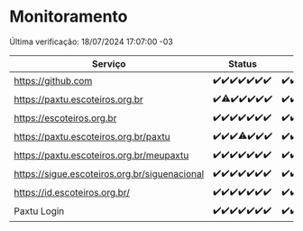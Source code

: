 # Monitoramento

Última verificação: 18/07/2024 17:07:00 -03

|Serviço|Status|Últimas 24h|
|---|---|---|
|https://github.com|<span title="2024-07-11: OK=24">✔️</span><span title="2024-07-12: OK=24">✔️</span><span title="2024-07-13: OK=24">✔️</span><span title="2024-07-14: OK=23">✔️</span><span title="2024-07-15: OK=23">✔️</span><span title="2024-07-16: OK=24">✔️</span><span title="2024-07-17: OK=20">✔️</span>|<span title="17/07/2024 17:07:00 -03 : 200">✔️</span><span title="17/07/2024 18:06:00 -03 : 200">✔️</span><span title="17/07/2024 19:07:00 -03 : 200">✔️</span><span title="17/07/2024 20:08:00 -03 : 200">✔️</span><span title="17/07/2024 21:34:00 -03 : 200">✔️</span><span title="17/07/2024 22:56:00 -03 : 200">✔️</span><span title="17/07/2024 23:28:00 -03 : 200">✔️</span><span title="18/07/2024 00:09:00 -03 : 200">✔️</span><span title="18/07/2024 01:08:00 -03 : 200">✔️</span><span title="18/07/2024 02:08:00 -03 : 200">✔️</span><span title="18/07/2024 03:10:00 -03 : 200">✔️</span><span title="18/07/2024 04:07:00 -03 : 200">✔️</span><span title="18/07/2024 05:09:00 -03 : 200">✔️</span><span title="18/07/2024 06:07:00 -03 : 200">✔️</span><span title="18/07/2024 07:07:00 -03 : 200">✔️</span><span title="18/07/2024 08:06:00 -03 : 200">✔️</span><span title="18/07/2024 09:13:00 -03 : 200">✔️</span><span title="18/07/2024 10:11:00 -03 : 200">✔️</span><span title="18/07/2024 11:07:00 -03 : 200">✔️</span><span title="18/07/2024 12:08:00 -03 : 200">✔️</span><span title="18/07/2024 13:08:00 -03 : 200">✔️</span><span title="18/07/2024 14:06:00 -03 : 200">✔️</span><span title="18/07/2024 15:09:00 -03 : 200">✔️</span><span title="18/07/2024 16:06:00 -03 : 200">✔️</span><span title="18/07/2024 17:07:00 -03 : 200">✔️</span>|
|https://paxtu.escoteiros.org.br|<span title="2024-07-11: OK=24">✔️</span><span title="2024-07-12: OK=23, Falhas=1">⚠️</span><span title="2024-07-13: OK=24">✔️</span><span title="2024-07-14: OK=23">✔️</span><span title="2024-07-15: OK=23">✔️</span><span title="2024-07-16: OK=24">✔️</span><span title="2024-07-17: OK=20">✔️</span>|<span title="17/07/2024 17:07:00 -03 : 200">✔️</span><span title="17/07/2024 18:06:00 -03 : 200">✔️</span><span title="17/07/2024 19:07:00 -03 : 200">✔️</span><span title="17/07/2024 20:08:00 -03 : 200">✔️</span><span title="17/07/2024 21:34:00 -03 : 200">✔️</span><span title="17/07/2024 22:56:00 -03 : 200">✔️</span><span title="17/07/2024 23:28:00 -03 : 200">✔️</span><span title="18/07/2024 00:09:00 -03 : 200">✔️</span><span title="18/07/2024 01:08:00 -03 : 200">✔️</span><span title="18/07/2024 02:08:00 -03 : 200">✔️</span><span title="18/07/2024 03:10:00 -03 : 200">✔️</span><span title="18/07/2024 04:07:00 -03 : 200">✔️</span><span title="18/07/2024 05:09:00 -03 : 200">✔️</span><span title="18/07/2024 06:07:00 -03 : 200">✔️</span><span title="18/07/2024 07:07:00 -03 : 200">✔️</span><span title="18/07/2024 08:06:00 -03 : 200">✔️</span><span title="18/07/2024 09:13:00 -03 : 200">✔️</span><span title="18/07/2024 10:11:00 -03 : 200">✔️</span><span title="18/07/2024 11:07:00 -03 : 200">✔️</span><span title="18/07/2024 12:08:00 -03 : 200">✔️</span><span title="18/07/2024 13:08:00 -03 : 200">✔️</span><span title="18/07/2024 14:06:00 -03 : 200">✔️</span><span title="18/07/2024 15:09:00 -03 : 200">✔️</span><span title="18/07/2024 16:06:00 -03 : 200">✔️</span><span title="18/07/2024 17:07:00 -03 : 200">✔️</span>|
|https://escoteiros.org.br|<span title="2024-07-11: OK=24">✔️</span><span title="2024-07-12: OK=24">✔️</span><span title="2024-07-13: OK=24">✔️</span><span title="2024-07-14: OK=23">✔️</span><span title="2024-07-15: OK=23">✔️</span><span title="2024-07-16: OK=24">✔️</span><span title="2024-07-17: OK=20">✔️</span>|<span title="17/07/2024 17:07:00 -03 : 200">✔️</span><span title="17/07/2024 18:06:00 -03 : 200">✔️</span><span title="17/07/2024 19:07:00 -03 : 200">✔️</span><span title="17/07/2024 20:08:00 -03 : 200">✔️</span><span title="17/07/2024 21:34:00 -03 : 200">✔️</span><span title="17/07/2024 22:56:00 -03 : 200">✔️</span><span title="17/07/2024 23:28:00 -03 : 200">✔️</span><span title="18/07/2024 00:09:00 -03 : 200">✔️</span><span title="18/07/2024 01:08:00 -03 : 200">✔️</span><span title="18/07/2024 02:08:00 -03 : 200">✔️</span><span title="18/07/2024 03:10:00 -03 : 200">✔️</span><span title="18/07/2024 04:07:00 -03 : 200">✔️</span><span title="18/07/2024 05:09:00 -03 : 200">✔️</span><span title="18/07/2024 06:07:00 -03 : 200">✔️</span><span title="18/07/2024 07:07:00 -03 : 200">✔️</span><span title="18/07/2024 08:06:00 -03 : 200">✔️</span><span title="18/07/2024 09:13:00 -03 : 200">✔️</span><span title="18/07/2024 10:11:00 -03 : 200">✔️</span><span title="18/07/2024 11:07:00 -03 : 200">✔️</span><span title="18/07/2024 12:08:00 -03 : 200">✔️</span><span title="18/07/2024 13:08:00 -03 : 200">✔️</span><span title="18/07/2024 14:06:00 -03 : 200">✔️</span><span title="18/07/2024 15:09:00 -03 : 200">✔️</span><span title="18/07/2024 16:06:00 -03 : 200">✔️</span><span title="18/07/2024 17:07:00 -03 : 200">✔️</span>|
|https://paxtu.escoteiros.org.br/paxtu|<span title="2024-07-11: OK=24">✔️</span><span title="2024-07-12: OK=24">✔️</span><span title="2024-07-13: OK=24">✔️</span><span title="2024-07-14: OK=22, Falhas=1">⚠️</span><span title="2024-07-15: OK=23">✔️</span><span title="2024-07-16: OK=24">✔️</span><span title="2024-07-17: OK=20">✔️</span>|<span title="17/07/2024 17:07:00 -03 : 200">✔️</span><span title="17/07/2024 18:06:00 -03 : 200">✔️</span><span title="17/07/2024 19:07:00 -03 : 200">✔️</span><span title="17/07/2024 20:08:00 -03 : 200">✔️</span><span title="17/07/2024 21:34:00 -03 : 200">✔️</span><span title="17/07/2024 22:56:00 -03 : 200">✔️</span><span title="17/07/2024 23:28:00 -03 : 200">✔️</span><span title="18/07/2024 00:09:00 -03 : 200">✔️</span><span title="18/07/2024 01:08:00 -03 : 200">✔️</span><span title="18/07/2024 02:08:00 -03 : 200">✔️</span><span title="18/07/2024 03:10:00 -03 : 200">✔️</span><span title="18/07/2024 04:07:00 -03 : 200">✔️</span><span title="18/07/2024 05:09:00 -03 : 200">✔️</span><span title="18/07/2024 06:07:00 -03 : 200">✔️</span><span title="18/07/2024 07:07:00 -03 : 200">✔️</span><span title="18/07/2024 08:06:00 -03 : 200">✔️</span><span title="18/07/2024 09:13:00 -03 : 200">✔️</span><span title="18/07/2024 10:11:00 -03 : 200">✔️</span><span title="18/07/2024 11:07:00 -03 : 200">✔️</span><span title="18/07/2024 12:08:00 -03 : 200">✔️</span><span title="18/07/2024 13:08:00 -03 : 200">✔️</span><span title="18/07/2024 14:06:00 -03 : 200">✔️</span><span title="18/07/2024 15:09:00 -03 : 200">✔️</span><span title="18/07/2024 16:06:00 -03 : 200">✔️</span><span title="18/07/2024 17:07:00 -03 : 200">✔️</span>|
|https://paxtu.escoteiros.org.br/meupaxtu|<span title="2024-07-11: OK=24">✔️</span><span title="2024-07-12: OK=24">✔️</span><span title="2024-07-13: OK=24">✔️</span><span title="2024-07-14: OK=23">✔️</span><span title="2024-07-15: OK=23">✔️</span><span title="2024-07-16: OK=24">✔️</span><span title="2024-07-17: OK=20">✔️</span>|<span title="17/07/2024 17:07:00 -03 : 200">✔️</span><span title="17/07/2024 18:06:00 -03 : 200">✔️</span><span title="17/07/2024 19:07:00 -03 : 200">✔️</span><span title="17/07/2024 20:08:00 -03 : 200">✔️</span><span title="17/07/2024 21:34:00 -03 : 200">✔️</span><span title="17/07/2024 22:56:00 -03 : 200">✔️</span><span title="17/07/2024 23:28:00 -03 : 200">✔️</span><span title="18/07/2024 00:09:00 -03 : 200">✔️</span><span title="18/07/2024 01:08:00 -03 : 200">✔️</span><span title="18/07/2024 02:08:00 -03 : 200">✔️</span><span title="18/07/2024 03:10:00 -03 : 200">✔️</span><span title="18/07/2024 04:07:00 -03 : 200">✔️</span><span title="18/07/2024 05:09:00 -03 : 200">✔️</span><span title="18/07/2024 06:07:00 -03 : 200">✔️</span><span title="18/07/2024 07:07:00 -03 : 200">✔️</span><span title="18/07/2024 08:06:00 -03 : 200">✔️</span><span title="18/07/2024 09:13:00 -03 : 200">✔️</span><span title="18/07/2024 10:11:00 -03 : 200">✔️</span><span title="18/07/2024 11:07:00 -03 : 200">✔️</span><span title="18/07/2024 12:08:00 -03 : 200">✔️</span><span title="18/07/2024 13:08:00 -03 : 200">✔️</span><span title="18/07/2024 14:06:00 -03 : 200">✔️</span><span title="18/07/2024 15:09:00 -03 : 200">✔️</span><span title="18/07/2024 16:06:00 -03 : 200">✔️</span><span title="18/07/2024 17:07:00 -03 : 200">✔️</span>|
|https://sigue.escoteiros.org.br/siguenacional|<span title="2024-07-11: OK=24">✔️</span><span title="2024-07-12: OK=24">✔️</span><span title="2024-07-13: OK=24">✔️</span><span title="2024-07-14: OK=23">✔️</span><span title="2024-07-15: OK=23">✔️</span><span title="2024-07-16: OK=24">✔️</span><span title="2024-07-17: OK=20">✔️</span>|<span title="17/07/2024 17:07:00 -03 : 200">✔️</span><span title="17/07/2024 18:06:00 -03 : 200">✔️</span><span title="17/07/2024 19:07:00 -03 : 200">✔️</span><span title="17/07/2024 20:08:00 -03 : 200">✔️</span><span title="17/07/2024 21:34:00 -03 : 200">✔️</span><span title="17/07/2024 22:56:00 -03 : 200">✔️</span><span title="17/07/2024 23:28:00 -03 : 200">✔️</span><span title="18/07/2024 00:09:00 -03 : 200">✔️</span><span title="18/07/2024 01:08:00 -03 : 200">✔️</span><span title="18/07/2024 02:08:00 -03 : 200">✔️</span><span title="18/07/2024 03:10:00 -03 : 200">✔️</span><span title="18/07/2024 04:07:00 -03 : 200">✔️</span><span title="18/07/2024 05:09:00 -03 : 200">✔️</span><span title="18/07/2024 06:07:00 -03 : 200">✔️</span><span title="18/07/2024 07:07:00 -03 : 200">✔️</span><span title="18/07/2024 08:06:00 -03 : 200">✔️</span><span title="18/07/2024 09:13:00 -03 : 200">✔️</span><span title="18/07/2024 10:11:00 -03 : 200">✔️</span><span title="18/07/2024 11:07:00 -03 : 200">✔️</span><span title="18/07/2024 12:08:00 -03 : 200">✔️</span><span title="18/07/2024 13:08:00 -03 : 200">✔️</span><span title="18/07/2024 14:06:00 -03 : 200">✔️</span><span title="18/07/2024 15:09:00 -03 : 200">✔️</span><span title="18/07/2024 16:06:00 -03 : 200">✔️</span><span title="18/07/2024 17:07:00 -03 : 200">✔️</span>|
|https://id.escoteiros.org.br/|<span title="2024-07-11: OK=24">✔️</span><span title="2024-07-12: OK=24">✔️</span><span title="2024-07-13: OK=24">✔️</span><span title="2024-07-14: OK=23">✔️</span><span title="2024-07-15: OK=23">✔️</span><span title="2024-07-16: OK=24">✔️</span><span title="2024-07-17: OK=20">✔️</span>|<span title="17/07/2024 17:07:00 -03 : 200">✔️</span><span title="17/07/2024 18:06:00 -03 : 200">✔️</span><span title="17/07/2024 19:07:00 -03 : 200">✔️</span><span title="17/07/2024 20:08:00 -03 : 200">✔️</span><span title="17/07/2024 21:34:00 -03 : 200">✔️</span><span title="17/07/2024 22:56:00 -03 : 200">✔️</span><span title="17/07/2024 23:28:00 -03 : 200">✔️</span><span title="18/07/2024 00:09:00 -03 : 200">✔️</span><span title="18/07/2024 01:08:00 -03 : 200">✔️</span><span title="18/07/2024 02:08:00 -03 : 200">✔️</span><span title="18/07/2024 03:10:00 -03 : 200">✔️</span><span title="18/07/2024 04:07:00 -03 : 200">✔️</span><span title="18/07/2024 05:09:00 -03 : 200">✔️</span><span title="18/07/2024 06:07:00 -03 : 200">✔️</span><span title="18/07/2024 07:07:00 -03 : 200">✔️</span><span title="18/07/2024 08:06:00 -03 : 200">✔️</span><span title="18/07/2024 09:13:00 -03 : 200">✔️</span><span title="18/07/2024 10:11:00 -03 : 200">✔️</span><span title="18/07/2024 11:07:00 -03 : 200">✔️</span><span title="18/07/2024 12:08:00 -03 : 200">✔️</span><span title="18/07/2024 13:08:00 -03 : 200">✔️</span><span title="18/07/2024 14:06:00 -03 : 200">✔️</span><span title="18/07/2024 15:09:00 -03 : 200">✔️</span><span title="18/07/2024 16:06:00 -03 : 200">✔️</span><span title="18/07/2024 17:07:00 -03 : 200">✔️</span>|
|Paxtu Login|<span title="2024-07-11: OK=24">✔️</span><span title="2024-07-12: OK=24">✔️</span><span title="2024-07-13: OK=24">✔️</span><span title="2024-07-14: OK=23">✔️</span><span title="2024-07-15: OK=23">✔️</span><span title="2024-07-16: OK=24">✔️</span><span title="2024-07-17: OK=20">✔️</span>|<span title="17/07/2024 17:07:00 -03 : 200">✔️</span><span title="17/07/2024 18:06:00 -03 : 200">✔️</span><span title="17/07/2024 19:07:00 -03 : 200">✔️</span><span title="17/07/2024 20:08:00 -03 : 200">✔️</span><span title="17/07/2024 21:34:00 -03 : 200">✔️</span><span title="17/07/2024 22:56:00 -03 : 200">✔️</span><span title="17/07/2024 23:28:00 -03 : 200">✔️</span><span title="18/07/2024 00:09:00 -03 : 200">✔️</span><span title="18/07/2024 01:08:00 -03 : 200">✔️</span><span title="18/07/2024 02:08:00 -03 : 200">✔️</span><span title="18/07/2024 03:10:00 -03 : 200">✔️</span><span title="18/07/2024 04:07:00 -03 : 200">✔️</span><span title="18/07/2024 05:09:00 -03 : 200">✔️</span><span title="18/07/2024 06:07:00 -03 : 200">✔️</span><span title="18/07/2024 07:08:00 -03 : 200">✔️</span><span title="18/07/2024 08:06:00 -03 : 200">✔️</span><span title="18/07/2024 09:13:00 -03 : 200">✔️</span><span title="18/07/2024 10:11:00 -03 : 200">✔️</span><span title="18/07/2024 11:07:00 -03 : 200">✔️</span><span title="18/07/2024 12:08:00 -03 : 200">✔️</span><span title="18/07/2024 13:08:00 -03 : 200">✔️</span><span title="18/07/2024 14:06:00 -03 : 200">✔️</span><span title="18/07/2024 15:09:00 -03 : 200">✔️</span><span title="18/07/2024 16:06:00 -03 : 200">✔️</span><span title="18/07/2024 17:07:00 -03 : 200">✔️</span>|
